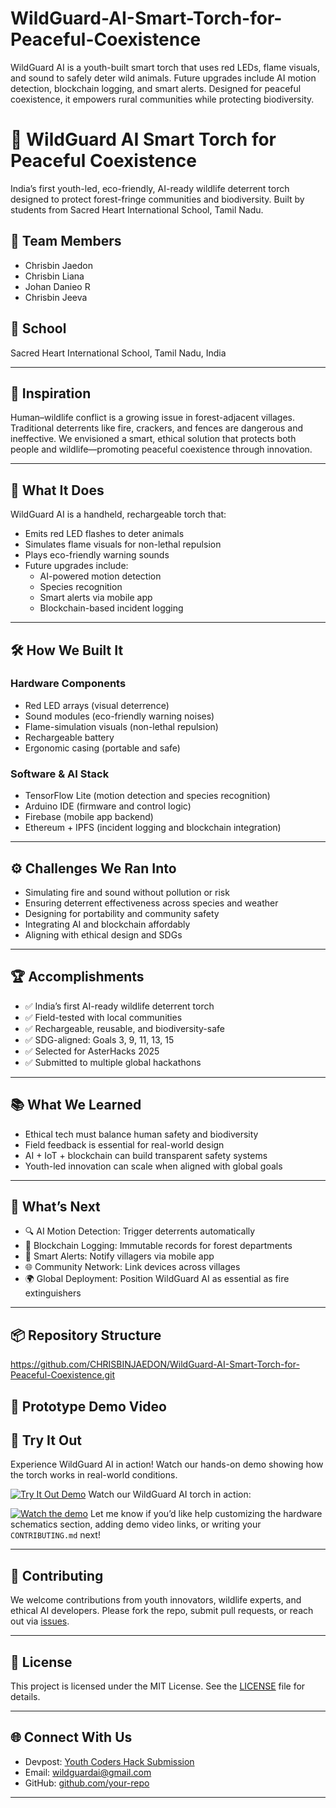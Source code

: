 # WildGuard-AI-Smart-Torch-for-Peaceful-Coexistence
WildGuard AI is a youth-built smart torch that uses red LEDs, flame visuals, and sound to safely deter wild animals. Future upgrades include AI motion detection, blockchain logging, and smart alerts. Designed for peaceful coexistence, it empowers rural communities while protecting biodiversity.
# 🌿 WildGuard AI Smart Torch for Peaceful Coexistence

India’s first youth-led, eco-friendly, AI-ready wildlife deterrent torch designed to protect forest-fringe communities and biodiversity. Built by students from Sacred Heart International School, Tamil Nadu.

## 👥 Team Members
- Chrisbin Jaedon  
- Chrisbin Liana  
- Johan Danieo R  
- Chrisbin Jeeva  

## 🏫 School
Sacred Heart International School, Tamil Nadu, India

---

## 🌱 Inspiration

Human–wildlife conflict is a growing issue in forest-adjacent villages. Traditional deterrents like fire, crackers, and fences are dangerous and ineffective. We envisioned a smart, ethical solution that protects both people and wildlife—promoting peaceful coexistence through innovation.

---

## 🔦 What It Does

WildGuard AI is a handheld, rechargeable torch that:
- Emits red LED flashes to deter animals
- Simulates flame visuals for non-lethal repulsion
- Plays eco-friendly warning sounds
- Future upgrades include:
  - AI-powered motion detection
  - Species recognition
  - Smart alerts via mobile app
  - Blockchain-based incident logging

---

## 🛠️ How We Built It

### Hardware Components
- Red LED arrays (visual deterrence)
- Sound modules (eco-friendly warning noises)
- Flame-simulation visuals (non-lethal repulsion)
- Rechargeable battery
- Ergonomic casing (portable and safe)

### Software & AI Stack
- TensorFlow Lite (motion detection and species recognition)
- Arduino IDE (firmware and control logic)
- Firebase (mobile app backend)
- Ethereum + IPFS (incident logging and blockchain integration)

---

## ⚙️ Challenges We Ran Into

- Simulating fire and sound without pollution or risk
- Ensuring deterrent effectiveness across species and weather
- Designing for portability and community safety
- Integrating AI and blockchain affordably
- Aligning with ethical design and SDGs

---

## 🏆 Accomplishments

- ✅ India’s first AI-ready wildlife deterrent torch
- ✅ Field-tested with local communities
- ✅ Rechargeable, reusable, and biodiversity-safe
- ✅ SDG-aligned: Goals 3, 9, 11, 13, 15
- ✅ Selected for AsterHacks 2025
- ✅ Submitted to multiple global hackathons

---

## 📚 What We Learned

- Ethical tech must balance human safety and biodiversity
- Field feedback is essential for real-world design
- AI + IoT + blockchain can build transparent safety systems
- Youth-led innovation can scale when aligned with global goals

---

## 🚀 What’s Next

- 🔍 AI Motion Detection: Trigger deterrents automatically
- 🔗 Blockchain Logging: Immutable records for forest departments
- 📱 Smart Alerts: Notify villagers via mobile app
- 🌐 Community Network: Link devices across villages
- 🌍 Global Deployment: Position WildGuard AI as essential as fire extinguishers

---

## 📦 Repository Structure
https://github.com/CHRISBINJAEDON/WildGuard-AI-Smart-Torch-for-Peaceful-Coexistence.git

## 🎥 Prototype Demo Video


## 🧪 Try It Out

Experience WildGuard AI in action! Watch our hands-on demo showing how the torch works in real-world conditions.

[![Try It Out Demo](https://img.youtube.com/vi/7do9IEBHcwQ/0.jpg)](https://youtu.be/7do9IEBHcwQ)
Watch our WildGuard AI torch in action:

[![Watch the demo](https://img.youtube.com/vi/j3lXH12fNAg/0.jpg)](https://youtu.be/j3lXH12fNAg)
Let me know if you’d like help customizing the hardware schematics section, adding demo video links, or writing your `CONTRIBUTING.md` next!

---

## 🤝 Contributing

We welcome contributions from youth innovators, wildlife experts, and ethical AI developers. Please fork the repo, submit pull requests, or reach out via [issues](https://github.com/your-repo/issues).

---

## 📄 License

This project is licensed under the MIT License. See the [LICENSE](LICENSE) file for details.

---

## 🌐 Connect With Us

- Devpost: [Youth Coders Hack Submission](https://devpost.com/)
- Email: wildguardai@gmail.com
- GitHub: [github.com/your-repo](https://github.com/your-repo)

---

